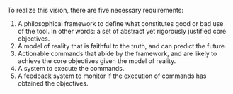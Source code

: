 <style>

    .md-typeset h1,
    .md-content__button {

        display: none;

    }

</style>

To realize this vision, there are five necessary requirements:

1. A philosophical framework to define what constitutes good or bad use of the tool. In other words: a set of abstract yet rigorously justified core objectives.
2. A model of reality that is faithful to the truth, and can predict the future.
3. Actionable commands that abide by the framework, and are likely to achieve the core objectives given the model of reality.
4. A system to execute the commands.
5. A feedback system to monitor if the execution of commands has obtained the objectives.
